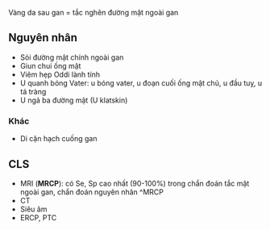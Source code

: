 Vàng da sau gan = tắc nghẽn đường mật ngoài gan  
## Nguyên nhân  
- Sỏi đường mật chính ngoài gan  
- Giun chui ống mật  
- Viêm hẹp Oddi lành tính  
- U quanh bóng Vater: u bóng vater, u đoạn cuối ống mật chủ, u đầu tuỵ, u tá tràng  
- U ngả ba đường mật (U klatskin)  
  
### Khác  
- Di cặn hạch cuống gan  
  
## CLS  
- MRI (**MRCP**): có Se, Sp cao nhất (90-100%) trong chẩn đoán tắc mật ngoài gan, chẩn đoán nguyên nhân ^MRCP  
- CT  
- Siêu âm  
- ERCP, PTC